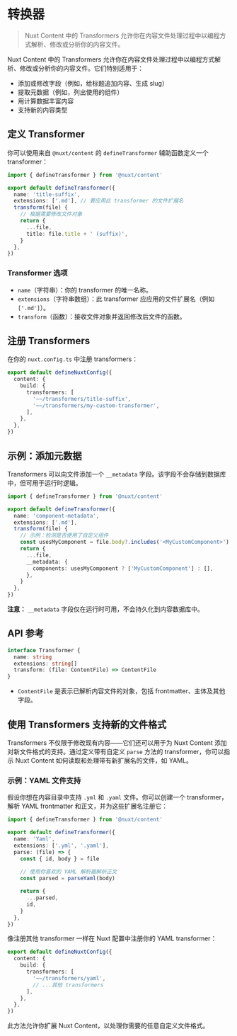 # 转换器

> Nuxt Content 中的 Transformers 允许你在内容文件处理过程中以编程方式解析、修改或分析你的内容文件。

Nuxt Content 中的 Transformers 允许你在内容文件处理过程中以编程方式解析、修改或分析你的内容文件。它们特别适用于：

- 添加或修改字段（例如，给标题追加内容、生成 slug）
- 提取元数据（例如，列出使用的组件）
- 用计算数据丰富内容
- 支持新的内容类型

## 定义 Transformer

你可以使用来自 `@nuxt/content` 的 `defineTransformer` 辅助函数定义一个 transformer：

```ts [~~/transformers/title-suffix.ts]
import { defineTransformer } from '@nuxt/content'

export default defineTransformer({
  name: 'title-suffix',
  extensions: ['.md'], // 要应用此 transformer 的文件扩展名
  transform(file) {
    // 根据需要修改文件对象
    return {
      ...file,
      title: file.title + ' (suffix)',
    }
  },
})
```

### Transformer 选项

- `name`（字符串）：你的 transformer 的唯一名称。
- `extensions`（字符串数组）：此 transformer 应应用的文件扩展名（例如 `['.md']`）。
- `transform`（函数）：接收文件对象并返回修改后文件的函数。

## 注册 Transformers

在你的 `nuxt.config.ts` 中注册 transformers：

```ts [nuxt.config.ts]
export default defineNuxtConfig({
  content: {
    build: {
      transformers: [
        '~~/transformers/title-suffix',
        '~~/transformers/my-custom-transformer',
      ],
    },
  },
})
```

## 示例：添加元数据

Transformers 可以向文件添加一个 `__metadata` 字段。该字段不会存储到数据库中，但可用于运行时逻辑。

```ts [~~/transformers/component-metadata.ts]
import { defineTransformer } from '@nuxt/content'

export default defineTransformer({
  name: 'component-metadata',
  extensions: ['.md'],
  transform(file) {
    // 示例：检测是否使用了自定义组件
    const usesMyComponent = file.body?.includes('<MyCustomComponent>')
    return {
      ...file,
      __metadata: {
        components: usesMyComponent ? ['MyCustomComponent'] : [],
      },
    }
  },
})
```

**注意：** `__metadata` 字段仅在运行时可用，不会持久化到内容数据库中。

## API 参考

```ts
interface Transformer {
  name: string
  extensions: string[]
  transform: (file: ContentFile) => ContentFile
}
```

- `ContentFile` 是表示已解析内容文件的对象，包括 frontmatter、主体及其他字段。

## 使用 Transformers 支持新的文件格式

Transformers 不仅限于修改现有内容——它们还可以用于为 Nuxt Content 添加对新文件格式的支持。通过定义带有自定义 `parse` 方法的 transformer，你可以指示 Nuxt Content 如何读取和处理带有新扩展名的文件，如 YAML。

### 示例：YAML 文件支持

假设你想在内容目录中支持 `.yml` 和 `.yaml` 文件。你可以创建一个 transformer，解析 YAML frontmatter 和正文，并为这些扩展名注册它：

```ts [~~/transformers/yaml.ts]
import { defineTransformer } from '@nuxt/content'

export default defineTransformer({
  name: 'Yaml',
  extensions: ['.yml', '.yaml'],
  parse: (file) => {
    const { id, body } = file
    
    // 使用你喜欢的 YAML 解析器解析正文
    const parsed = parseYaml(body)

    return {
      ...parsed,
      id,
    }
  },
})
```

像注册其他 transformer 一样在 Nuxt 配置中注册你的 YAML transformer：

```ts
export default defineNuxtConfig({
  content: {
    build: {
      transformers: [
        '~~/transformers/yaml',
        // ...其他 transformers
      ],
    },
  },
})
```

此方法允许你扩展 Nuxt Content，以处理你需要的任意自定义文件格式。

